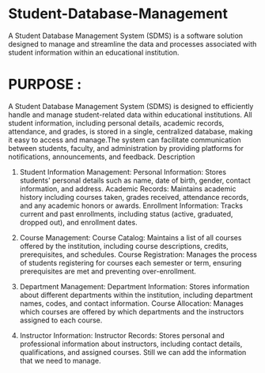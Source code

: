 # Student-Database-Management
A Student Database Management System (SDMS) is a software solution designed to manage and streamline the data and processes associated with student information within an educational institution.
 # PURPOSE :
A Student Database Management System (SDMS) is designed to efficiently handle and manage student-related data within educational institutions. All student information, including personal details, academic records, attendance, and grades, is stored in a single, centralized database, making it easy to access and manage.The system can facilitate communication between students, faculty, and administration by providing platforms for notifications, announcements, and feedback.
Description
1. Student Information Management:
    Personal Information: Stores students' personal details such as name, date of birth, gender, contact information, and address.
   Academic Records: Maintains academic history including courses taken, grades received, attendance records, and any academic honors or awards.
   Enrollment Information: Tracks current and past enrollments, including status (active, graduated, dropped out), and enrollment dates.

2. Course Management:
   Course Catalog: Maintains a list of all courses offered by the institution, including course descriptions, credits, prerequisites, and schedules.
   Course Registration: Manages the process of students registering for courses each semester or term, ensuring prerequisites are met and preventing over-enrollment.

4. Department Management:
   Department Information: Stores information about different departments within the institution, including department names, codes, and contact information.
   Course Allocation: Manages which courses are offered by which departments and the instructors assigned to each course.

5. Instructor Information:
   Instructor Records: Stores personal and professional information about instructors, including contact details, qualifications, and assigned courses.
    Still we can add the information that we need to manage.
